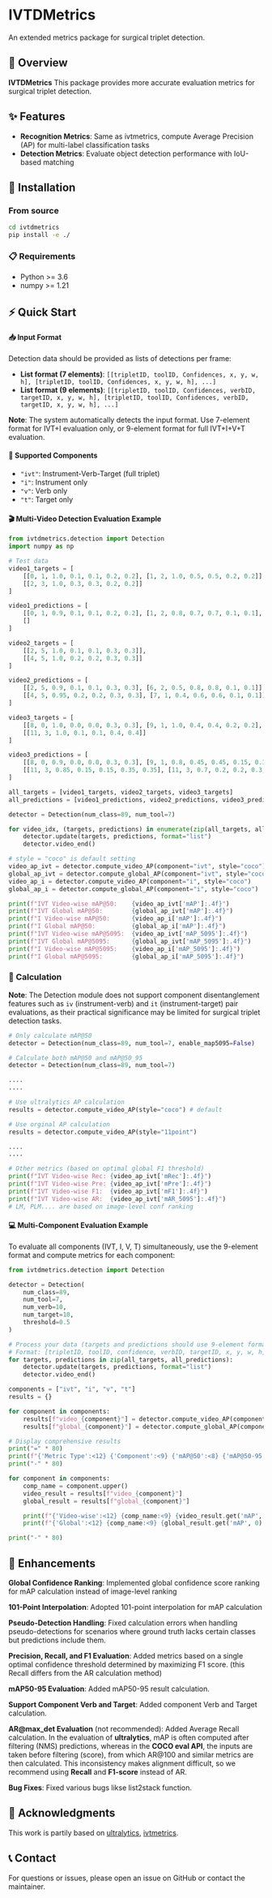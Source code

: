 # IVTDMetrics

An extended metrics package for surgical triplet detection.

## 📜 Overview

**IVTDMetrics** This package provides more accurate evaluation metrics for surgical triplet detection.

## ✨ Features

- **Recognition Metrics**: Same as ivtmetrics, compute Average Precision (AP) for multi-label classification tasks
- **Detection Metrics**: Evaluate object detection performance with IoU-based matching

<a id="ivtd_installation"></a>
## 🚀 Installation

### From source

```bash
cd ivtdmetrics
pip install -e ./
```

### 📋 Requirements

- Python >= 3.6
- numpy >= 1.21

## ⚡ Quick Start

#### 📥 Input Format

Detection data should be provided as lists of detections per frame:
- **List format (7 elements)**: `[[tripletID, toolID, Confidences, x, y, w, h], [tripletID, toolID, Confidences, x, y, w, h], ...]`
- **List format (9 elements)**: `[[tripletID, toolID, Confidences, verbID, targetID, x, y, w, h], [tripletID, toolID, Confidences, verbID, targetID, x, y, w, h], ...]`

**Note**: The system automatically detects the input format. Use 7-element format for IVT+I evaluation only, or 9-element format for full IVT+I+V+T evaluation.

#### 🧩 Supported Components

- `"ivt"`: Instrument-Verb-Target (full triplet)
- `"i"`: Instrument only
- `"v"`: Verb only
- `"t"`: Target only

<a id="ivtd_example"></a>
#### 🎬 Multi-Video Detection Evaluation Example

```python
from ivtdmetrics.detection import Detection
import numpy as np

# Test data
video1_targets = [
    [[0, 1, 1.0, 0.1, 0.1, 0.2, 0.2], [1, 2, 1.0, 0.5, 0.5, 0.2, 0.2]],
    [[2, 3, 1.0, 0.3, 0.3, 0.2, 0.2]]
]

video1_predictions = [
    [[0, 1, 0.9, 0.1, 0.1, 0.2, 0.2], [1, 2, 0.8, 0.7, 0.7, 0.1, 0.1], [3, 4, 0.7, 0.8, 0.8, 0.1, 0.1]],
    []
]

video2_targets = [
    [[2, 5, 1.0, 0.1, 0.1, 0.3, 0.3]],
    [[4, 5, 1.0, 0.2, 0.2, 0.3, 0.3]]
]

video2_predictions = [
    [[2, 5, 0.9, 0.1, 0.1, 0.3, 0.3], [6, 2, 0.5, 0.8, 0.8, 0.1, 0.1]],
    [[4, 5, 0.95, 0.2, 0.2, 0.3, 0.3], [7, 1, 0.4, 0.6, 0.6, 0.1, 0.1]]
]

video3_targets = [
    [[8, 0, 1.0, 0.0, 0.0, 0.3, 0.3], [9, 1, 1.0, 0.4, 0.4, 0.2, 0.2], [10, 2, 1.0, 0.7, 0.7, 0.2, 0.2]],
    [[11, 3, 1.0, 0.1, 0.1, 0.4, 0.4]]
]

video3_predictions = [
    [[8, 0, 0.9, 0.0, 0.0, 0.3, 0.3], [9, 1, 0.8, 0.45, 0.45, 0.15, 0.15], [12, 4, 0.6, 0.8, 0.8, 0.1, 0.1]],
    [[11, 3, 0.85, 0.15, 0.15, 0.35, 0.35], [11, 3, 0.7, 0.2, 0.2, 0.3, 0.3]]
]

all_targets = [video1_targets, video2_targets, video3_targets]
all_predictions = [video1_predictions, video2_predictions, video3_predictions]

detector = Detection(num_class=89, num_tool=7)

for video_idx, (targets, predictions) in enumerate(zip(all_targets, all_predictions)):
    detector.update(targets, predictions, format="list")
    detector.video_end()

# style = "coco" is default setting
video_ap_ivt = detector.compute_video_AP(component="ivt", style="coco")
global_ap_ivt = detector.compute_global_AP(component="ivt", style="coco")
video_ap_i = detector.compute_video_AP(component="i", style="coco")
global_ap_i = detector.compute_global_AP(component="i", style="coco")

print(f"IVT Video-wise mAP@50:    {video_ap_ivt['mAP']:.4f}")
print(f"IVT Global mAP@50:        {global_ap_ivt['mAP']:.4f}")
print(f"I Video-wise mAP@50:      {video_ap_i['mAP']:.4f}")
print(f"I Global mAP@50:          {global_ap_i['mAP']:.4f}") 
print(f"IVT Video-wise mAP@5095:  {video_ap_ivt['mAP_5095']:.4f}")
print(f"IVT Global mAP@5095:      {global_ap_ivt['mAP_5095']:.4f}")
print(f"I Video-wise mAP@5095:    {video_ap_i['mAP_5095']:.4f}")
print(f"I Global mAP@5095:        {global_ap_i['mAP_5095']:.4f}") 
```
### 🧮 Calculation ###

**Note**: The Detection module does not support component disentanglement features such as `iv` (instrument-verb) and `it` (instrument-target) pair evaluations, as their practical significance may be limited for surgical triplet detection tasks.

```python
# Only calculate mAP@50
detector = Detection(num_class=89, num_tool=7, enable_map5095=False)

# Calculate both mAP@50 and mAP@50_95
detector = Detection(num_class=89, num_tool=7)

....
....

# Use ultralytics AP calculation
results = detector.compute_video_AP(style="coco") # default

# Use orginal AP calculation
results = detector.compute_video_AP(style="11point")

....
....

# Other metrics (based on optimal global F1 threshold)
print(f"IVT Video-wise Rec: {video_ap_ivt['mRec']:.4f}") 
print(f"IVT Video-wise Pre: {video_ap_ivt['mPre']:.4f}")
print(f"IVT Video-wise F1:  {video_ap_ivt['mF1']:.4f}") 
print(f"IVT Video-wise AR:  {video_ap_ivt['mAR_5095']:.4f}") 
# LM, PLM.... are based on image-level conf ranking
```

#### 💻 Multi-Component Evaluation Example

To evaluate all components (IVT, I, V, T) simultaneously, use the 9-element format and compute metrics for each component:

```python
from ivtdmetrics.detection import Detection

detector = Detection(
    num_class=89,    
    num_tool=7,      
    num_verb=10,     
    num_target=10,  
    threshold=0.5
)

# Process your data (targets and predictions should use 9-element format)
# Format: [tripletID, toolID, confidence, verbID, targetID, x, y, w, h]
for targets, predictions in zip(all_targets, all_predictions):
    detector.update(targets, predictions, format="list")
    detector.video_end()

components = ["ivt", "i", "v", "t"]
results = {}

for component in components:
    results[f"video_{component}"] = detector.compute_video_AP(component=component, style="coco")
    results[f"global_{component}"] = detector.compute_global_AP(component=component, style="coco")

# Display comprehensive results
print("=" * 80)
print(f"{'Metric Type':<12} {'Component':<9} {'mAP@50':<8} {'mAP@50-95':<10} {'Precision':<10} {'Recall':<8} {'F1':<8} {'AR':<10}")
print("-" * 80)

for component in components:
    comp_name = component.upper()
    video_result = results[f"video_{component}"]
    global_result = results[f"global_{component}"]

    print(f"{'Video-wise':<12} {comp_name:<9} {video_result.get('mAP', 0):<8.4f} {video_result.get('mAP_5095', 0):<10.4f} {video_result.get('mPre', 0):<10.4f} {video_result.get('mRec', 0):<8.4f} {video_result.get('mF1', 0):<8.4f} {video_result.get('mAR_5095', 0):<10.4f}")
    print(f"{'Global':<12} {comp_name:<9} {global_result.get('mAP', 0):<8.4f} {global_result.get('mAP_5095', 0):<10.4f} {global_result.get('mPre', 0):<10.4f} {global_result.get('mRec', 0):<8.4f} {global_result.get('mF1', 0):<8.4f} {global_result.get('mAR_5095', 0):<10.4f}")

print("-" * 80)
```

## 🌟 Enhancements
**Global Confidence Ranking**: Implemented global confidence score ranking for mAP calculation instead of image-level ranking

**101-Point Interpolation**: Adopted 101-point interpolation for mAP calculation

**Pseudo-Detection Handling**: Fixed calculation errors when handling pseudo-detections for scenarios where ground truth lacks certain classes but predictions include them.

**Precision, Recall, and F1 Evaluation**: Added metrics based on a single optimal confidence threshold determined by maximizing F1 score. (this Recall differs from the AR calculation method)

**mAP50-95 Evaluation**: Added mAP50-95 result calculation.

**Support Component Verb and Target**: Added component Verb and Target calculation.

**AR@max_det Evaluation** (not recommended): Added Average Recall calculation. In the evaluation of **ultralytics**, mAP is often computed after filtering (NMS) predictions, whereas in the **COCO eval API**, the inputs are taken before filtering (score), from which AR@100 and similar metrics are then calculated. This inconsistency makes alignment difficult, so we recommend using **Recall** and **F1-score** instead of AR.

**Bug Fixes**: Fixed various bugs likse list2stack function.

## 🙏 Acknowledgments

This work is partily based on [ultralytics](https://github.com/ultralytics/yolov5), [ivtmetrics](https://github.com/CAMMA-public/ivtmetrics).

## 📞 Contact

For questions or issues, please open an issue on GitHub or contact the maintainer. 

